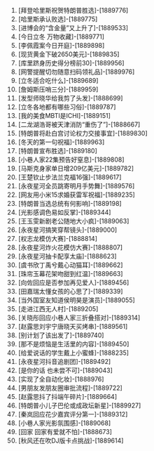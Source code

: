 
1. [拜登哈里斯祝贺特朗普胜选]-[1889776]
1. [哈里斯承认败选]-[1889775]
1. [进博会的“含金量”又上升了]-[1889533]
1. [今日立冬 万物收藏]-[1889771]
1. [李佩霞案今日开庭]-[1889898]
1. [现货黄金下破2650美元]-[1889835]
1. [库里跻身历史得分榜前30]-[1889956]
1. [网警提醒切勿随意扫码领礼品]-[1889976]
1. [立冬适合吃什么]-[1889689]
1. [詹姆斯压哨三分]-[1889959]
1. [发型师晓华给我剪了头发]-[1888699]
1. [立冬各地都有哪些习俗]-[1889787]
1. [我的美食MBTI是ICHI]-[1889151]
1. [二龙湖浩哥被天津消防“重伤了”]-[1888667]
1. [特朗普将赴白宫讨论权力交接事宜]-[1889830]
1. [冬天的第一句祝福]-[1889963]
1. [特朗普宣布胜选]-[1889180]
1. [小巷人家22集预告好窒息]-[1889808]
1. [马斯克身家单日增209亿美元]-[1889782]
1. [王楚钦止步法兰克福16强]-[1889617]
1. [永夜星河全员跳寄明月手势舞]-[1889576]
1. [网友用小米15求婚获雷军祝福]-[1889235]
1. [特朗普当选总统有何影响]-[1889198]
1. [光影感调色易如反掌]-[1889344]
1. [王玉雯新剧老公随地大小疯]-[1889063]
1. [永夜星河搞笑穿帮镜头]-[1889000]
1. [权志龙模仿大赛]-[1888814]
1. [永夜星河炸火花模仿大赛]-[1888807]
1. [永夜星河抽卡配享太庙]-[1888623]
1. [虞书欣丁禹兮戴心动猫耳]-[1889662]
1. [珠帘玉幕花架吻甜到红温]-[1889663]
1. [向佐回应是否参加再见爱人]-[1889456]
1. [田嘉瑞太懂女孩的心思了]-[1889339]
1. [当外国室友知道侯明昊是演员]-[1889055]
1. [走进江西无人村]-[1889205]
1. [关晓彤回应小巷人家三折叠搭对]-[1889314]
1. [赵露思刘宇宁唐晓天买烤串]-[1889561]
1. [别计划了该出发了]-[1889740]
1. [那不是烦恼是生活里的内容]-[1889450]
1. [给爱说话的学生戴上小蜜蜂]-[1888235]
1. [永夜星河抖音追剧团]-[1889492]
1. [是你的话 也未尝不可]-[1889043]
1. [实现了全自动化妆]-[1888976]
1. [男朋友发朋友圈审批流程]-[1889722]
1. [赵露思抖了抖端午碎片]-[1889664]
1. [特朗普小儿子巴伦或成政坛新星]-[1889927]
1. [秦岚回应花少嘉宾评分第一]-[1889312]
1. [小巷人家光影氛围感]-[1889068]
1. [回家 回家有爱就不怕]-[1888673]
1. [秋风还在吹DJ版卡点挑战]-[1889614]